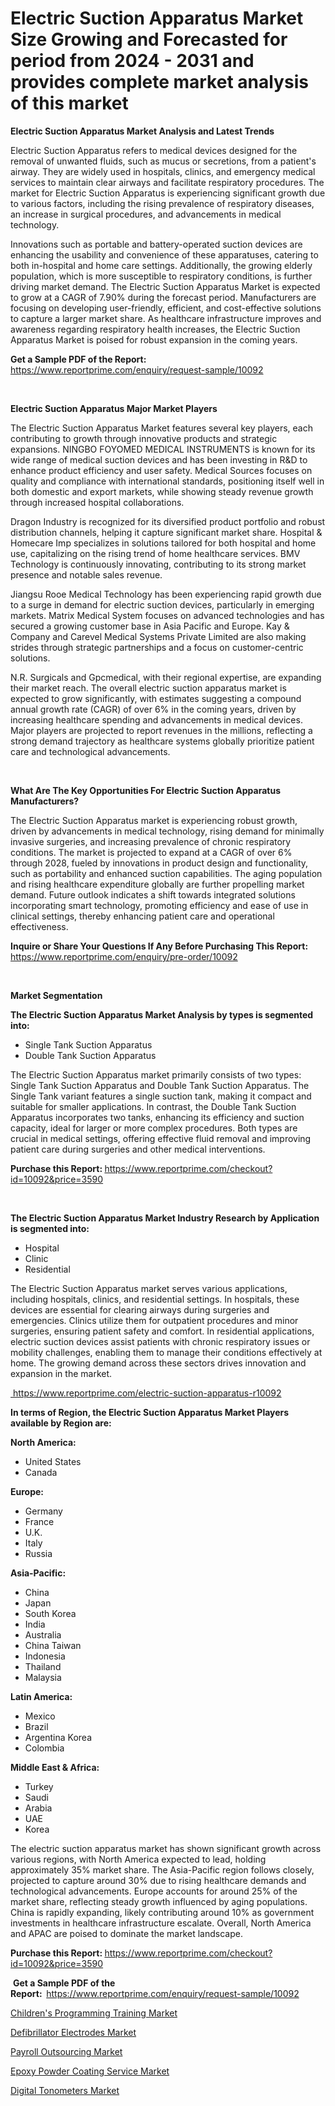 <p><h1>Electric Suction Apparatus Market Size Growing and Forecasted for period from 2024 - 2031 and provides complete market analysis of this market</h1></p><p><strong>Electric Suction Apparatus Market Analysis and Latest Trends</strong></p>
<p><p>Electric Suction Apparatus refers to medical devices designed for the removal of unwanted fluids, such as mucus or secretions, from a patient's airway. They are widely used in hospitals, clinics, and emergency medical services to maintain clear airways and facilitate respiratory procedures. The market for Electric Suction Apparatus is experiencing significant growth due to various factors, including the rising prevalence of respiratory diseases, an increase in surgical procedures, and advancements in medical technology.</p><p>Innovations such as portable and battery-operated suction devices are enhancing the usability and convenience of these apparatuses, catering to both in-hospital and home care settings. Additionally, the growing elderly population, which is more susceptible to respiratory conditions, is further driving market demand. The Electric Suction Apparatus Market is expected to grow at a CAGR of 7.90% during the forecast period. Manufacturers are focusing on developing user-friendly, efficient, and cost-effective solutions to capture a larger market share. As healthcare infrastructure improves and awareness regarding respiratory health increases, the Electric Suction Apparatus Market is poised for robust expansion in the coming years.</p></p>
<p><strong>Get a Sample PDF of the Report:&nbsp;</strong> <a href="https://www.reportprime.com/enquiry/request-sample/10092?utm_campaign=1420&utm_medium=2&utm_source=Github&utm_content=ia&utm_term=28112024&utm_id=electric-suction-apparatus">https://www.reportprime.com/enquiry/request-sample/10092</a></p>
<p>&nbsp;</p>
<p><strong>Electric Suction Apparatus Major Market Players</strong></p>
<p><p>The Electric Suction Apparatus Market features several key players, each contributing to growth through innovative products and strategic expansions. NINGBO FOYOMED MEDICAL INSTRUMENTS is known for its wide range of medical suction devices and has been investing in R&D to enhance product efficiency and user safety. Medical Sources focuses on quality and compliance with international standards, positioning itself well in both domestic and export markets, while showing steady revenue growth through increased hospital collaborations.</p><p>Dragon Industry is recognized for its diversified product portfolio and robust distribution channels, helping it capture significant market share. Hospital & Homecare Imp specializes in solutions tailored for both hospital and home use, capitalizing on the rising trend of home healthcare services. BMV Technology is continuously innovating, contributing to its strong market presence and notable sales revenue.</p><p>Jiangsu Rooe Medical Technology has been experiencing rapid growth due to a surge in demand for electric suction devices, particularly in emerging markets. Matrix Medical System focuses on advanced technologies and has secured a growing customer base in Asia Pacific and Europe. Kay & Company and Carevel Medical Systems Private Limited are also making strides through strategic partnerships and a focus on customer-centric solutions. </p><p>N.R. Surgicals and Gpcmedical, with their regional expertise, are expanding their market reach. The overall electric suction apparatus market is expected to grow significantly, with estimates suggesting a compound annual growth rate (CAGR) of over 6% in the coming years, driven by increasing healthcare spending and advancements in medical devices. Major players are projected to report revenues in the millions, reflecting a strong demand trajectory as healthcare systems globally prioritize patient care and technological advancements.</p></p>
<p>&nbsp;</p>
<p><strong>What Are The Key Opportunities For Electric Suction Apparatus Manufacturers?</strong></p>
<p><p>The Electric Suction Apparatus market is experiencing robust growth, driven by advancements in medical technology, rising demand for minimally invasive surgeries, and increasing prevalence of chronic respiratory conditions. The market is projected to expand at a CAGR of over 6% through 2028, fueled by innovations in product design and functionality, such as portability and enhanced suction capabilities. The aging population and rising healthcare expenditure globally are further propelling market demand. Future outlook indicates a shift towards integrated solutions incorporating smart technology, promoting efficiency and ease of use in clinical settings, thereby enhancing patient care and operational effectiveness.</p></p>
<p><strong>Inquire or Share Your Questions If Any Before Purchasing This Report:</strong> <a href="https://www.reportprime.com/enquiry/pre-order/10092?utm_campaign=1420&utm_medium=2&utm_source=Github&utm_content=ia&utm_term=28112024&utm_id=electric-suction-apparatus">https://www.reportprime.com/enquiry/pre-order/10092</a></p>
<p>&nbsp;</p>
<p><strong>Market Segmentation</strong></p>
<p><strong>The Electric Suction Apparatus Market Analysis by types is segmented into:</strong></p>
<p><ul><li>Single Tank Suction Apparatus</li><li>Double Tank Suction Apparatus</li></ul></p>
<p><p>The Electric Suction Apparatus market primarily consists of two types: Single Tank Suction Apparatus and Double Tank Suction Apparatus. The Single Tank variant features a single suction tank, making it compact and suitable for smaller applications. In contrast, the Double Tank Suction Apparatus incorporates two tanks, enhancing its efficiency and suction capacity, ideal for larger or more complex procedures. Both types are crucial in medical settings, offering effective fluid removal and improving patient care during surgeries and other medical interventions.</p></p>
<p><strong>Purchase this Report:&nbsp;</strong><a href="https://www.reportprime.com/checkout?id=10092&price=3590&utm_campaign=1420&utm_medium=2&utm_source=Github&utm_content=ia&utm_term=28112024&utm_id=electric-suction-apparatus">https://www.reportprime.com/checkout?id=10092&price=3590</a></p>
<p>&nbsp;</p>
<p><strong>The Electric Suction Apparatus Market Industry Research by Application is segmented into:</strong></p>
<p><ul><li>Hospital</li><li>Clinic</li><li>Residential</li></ul></p>
<p><p>The Electric Suction Apparatus market serves various applications, including hospitals, clinics, and residential settings. In hospitals, these devices are essential for clearing airways during surgeries and emergencies. Clinics utilize them for outpatient procedures and minor surgeries, ensuring patient safety and comfort. In residential applications, electric suction devices assist patients with chronic respiratory issues or mobility challenges, enabling them to manage their conditions effectively at home. The growing demand across these sectors drives innovation and expansion in the market.</p></p>
<p><a href="https://www.reportprime.com/electric-suction-apparatus-r10092?utm_campaign=1420&utm_medium=2&utm_source=Github&utm_content=ia&utm_term=28112024&utm_id=electric-suction-apparatus">&nbsp;https://www.reportprime.com/electric-suction-apparatus-r10092</a></p>
<p><strong>In terms of Region, the Electric Suction Apparatus Market Players available by Region are:</strong></p>
<p>
    <p> <strong> North America: </strong>
        <ul>
            <li>United States</li>
            <li>Canada</li>
        </ul>
        </p> 
    <p> <strong> Europe: </strong>
        <ul>
            <li>Germany</li>
            <li>France</li>
            <li>U.K.</li>
            <li>Italy</li>
            <li>Russia</li>
        </ul>
        </p> 
    <p> <strong> Asia-Pacific: </strong>
        <ul>
            <li>China</li>
            <li>Japan</li>
            <li>South Korea</li>
            <li>India</li>
            <li>Australia</li>
            <li>China Taiwan</li>
            <li>Indonesia</li>
            <li>Thailand</li>
            <li>Malaysia</li>
        </ul>
        </p> 
    <p> <strong> Latin America: </strong>
        <ul>
            <li>Mexico</li>
            <li>Brazil</li>
            <li>Argentina Korea</li>
            <li>Colombia</li>
        </ul>
        </p> 
    <p> <strong> Middle East & Africa: </strong>
        <ul>
            <li>Turkey</li>
            <li>Saudi</li>
            <li>Arabia</li>
            <li>UAE</li>
            <li>Korea</li>
        </ul>
    </p>
    </p>
<p><p>The electric suction apparatus market has shown significant growth across various regions, with North America expected to lead, holding approximately 35% market share. The Asia-Pacific region follows closely, projected to capture around 30% due to rising healthcare demands and technological advancements. Europe accounts for around 25% of the market share, reflecting steady growth influenced by aging populations. China is rapidly expanding, likely contributing around 10% as government investments in healthcare infrastructure escalate. Overall, North America and APAC are poised to dominate the market landscape.</p></p>
<p><strong>Purchase this Report: </strong><a href="https://www.reportprime.com/checkout?id=10092&price=3590&utm_campaign=1420&utm_medium=2&utm_source=Github&utm_content=ia&utm_term=28112024&utm_id=electric-suction-apparatus">https://www.reportprime.com/checkout?id=10092&price=3590</a></p>
<p>&nbsp;<strong>Get a Sample PDF of the Report:&nbsp;&nbsp;</strong><a href="https://www.reportprime.com/enquiry/request-sample/10092?utm_campaign=1420&utm_medium=2&utm_source=Github&utm_content=ia&utm_term=28112024&utm_id=electric-suction-apparatus">https://www.reportprime.com/enquiry/request-sample/10092</a></p>
<p><strong></strong></p>
<p><p><a href="https://issuu.com/reportprime-2/docs/childrens-programming-training-mark_ce98b18f847e54?utm_campaign=1420&utm_medium=2&utm_source=Github&utm_content=ia&utm_term=28112024&utm_id=electric-suction-apparatus">Children's Programming Training Market</a></p><p><a href="https://github.com/ElviraLeka1962/Market-Research-Report-List-1/blob/main/defibrillator-electrodes-market.md?utm_campaign=1420&utm_medium=2&utm_source=Github&utm_content=ia&utm_term=28112024&utm_id=electric-suction-apparatus">Defibrillator Electrodes Market</a></p><p><a href="https://www.linkedin.com/pulse/exploring-payroll-outsourcing-market-industry-revenue-insights-e4ggc?utm_campaign=1420&utm_medium=2&utm_source=Github&utm_content=ia&utm_term=28112024&utm_id=electric-suction-apparatus">Payroll Outsourcing Market</a></p><p><a href="https://issuu.com/reportprime-2/docs/epoxy-powder-coating-service-market_a25d24c8974b40?utm_campaign=1420&utm_medium=2&utm_source=Github&utm_content=ia&utm_term=28112024&utm_id=electric-suction-apparatus">Epoxy Powder Coating Service Market</a></p><p><a href="https://github.com/darenph8er/Market-Research-Report-List-1/blob/main/digital-tonometers-market.md?utm_campaign=1420&utm_medium=2&utm_source=Github&utm_content=ia&utm_term=28112024&utm_id=electric-suction-apparatus">Digital Tonometers Market</a></p></p>